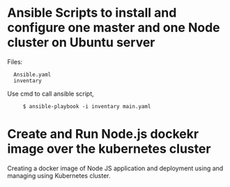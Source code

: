 # Ansible Scripts to install and configure one master and one Node cluster on Ubuntu server
   
   Files:
   
      Ansible.yaml
      inventary
      
Use cmd to call ansible script, 
         
         $ ansible-playbook -i inventary main.yaml
       
# Create and Run Node.js dockekr image over the kubernetes cluster 
Creating a docker image of Node JS application and deployment using and managing using  Kubernetes cluster.
